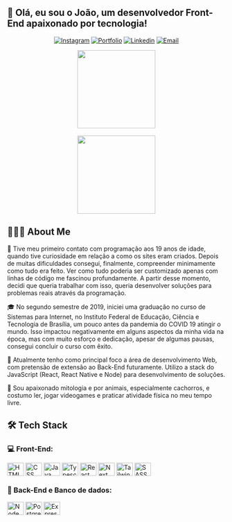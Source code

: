 ## 👋 Olá, eu sou o João, um desenvolvedor Front-End apaixonado por tecnologia!

<div align="center">

[![Instagram][instagram-shield]][instagram-url]
[![Portfolio][portfolio-shield]][portfolio-url]
[![Linkedin][linkedin-shield]][linkedin-url]
[![Email][gmail-shield]][gmail-url]

</div>

<div align="center">
    <a href="https://github.com/joaosouza7">
        <img height="180em" src="https://github-readme-stats.vercel.app/api/top-langs/?username=joaosouza7&layout=compact&langs_count=16&theme=tokyonight" />
        <br/>
        <br/>
        <img height="180em" src="https://github-readme-stats.vercel.app/api/wakatime?username=joaosouza7&langs_count=8&theme=tokyonight&custom_title=Coding%20Time%20(Last%207%20days)&range=all_time&cache_seconds=14400" />
    </a>
</div>

## 👨🏻‍💻 About Me

🎯 Tive meu primeiro contato com programação aos 19 anos de idade, quando tive curiosidade em relação a como os sites eram criados. Depois de muitas dificuldades consegui, finalmente, compreender minimamente como tudo era feito. Ver como tudo poderia ser customizado apenas com linhas de código me fascinou profundamente. A partir desse momento, decidi que queria trabalhar com isso, queria desenvolver soluções para problemas reais através da programação.

🎓 No segundo semestre de 2019, iniciei uma graduação no curso de Sistemas para Internet, no Instituto Federal de Educação, Ciência e Tecnologia de Brasília, um pouco antes da pandemia do COVID 19 atingir o mundo. Isso impactou negativamente em alguns aspectos da minha vida na época, mas com muito esforço e dedicação, apesar de algumas pausas, consegui concluir o curso com êxito.

🚀 Atualmente tenho como principal foco a área de desenvolvimento Web, com pretensão de extensão ao Back-End futuramente. Utilizo a stack do JavaScript (React, React Native e Node) para desenvolvimento de soluções.

🐶 Sou apaixonado mitologia e por animais, especialmente cachorros, e costumo ler, jogar videogames e praticar atividade física no meu tempo livre.

## 🛠 Tech Stack

### 💻 Front-End:

<div style="display: inline_block">
    <img align="center" alt="HTML" width="38" height="30" src="https://cdn.jsdelivr.net/gh/devicons/devicon/icons/html5/html5-original.svg" />
    <img align="center" alt="CSS" width="38" height="30" src="https://cdn.jsdelivr.net/gh/devicons/devicon/icons/css3/css3-original.svg" />
    <img align="center" alt="Java Script" width="38" height="30" src="https://cdn.jsdelivr.net/gh/devicons/devicon/icons/javascript/javascript-original.svg" />
    <img align="center" alt="Typescript" width="38" height="30" src="https://cdn.jsdelivr.net/gh/devicons/devicon/icons/typescript/typescript-original.svg" />
    <img align="center" alt="React" width="38" height="30" src="https://cdn.jsdelivr.net/gh/devicons/devicon/icons/react/react-original.svg" />
    <img align="center" alt="Next" width="38" height="30" src="https://cdn.jsdelivr.net/gh/devicons/devicon/icons/nextjs/nextjs-original.svg" />
    <img align="center" alt="Tailwind" width="38" height="30" src="https://cdn.jsdelivr.net/gh/devicons/devicon/icons/tailwindcss/tailwindcss-plain.svg" />
    <img align="center" alt="SASS" width="38" height="30" src="https://cdn.jsdelivr.net/gh/devicons/devicon/icons/sass/sass-original.svg" />
</div>

### 🎲 Back-End e Banco de dados:

<div style="display: inline_block">
    <img align="center" alt="Node" width="38" height="30" src="https://cdn.jsdelivr.net/gh/devicons/devicon/icons/nodejs/nodejs-original.svg" />
    <img align="center" alt="PostgreSQL" width="38" height="30" src="https://cdn.jsdelivr.net/gh/devicons/devicon/icons/postgresql/postgresql-original.svg" />
    <img align="center" alt="Express.js" width="38" height="30" src="https://cdn.jsdelivr.net/gh/devicons/devicon/icons/express/express-original.svg" />
    
</div>
</br>

<!--LINKS E IMAGENS-->

[portfolio-shield]: https://img.shields.io/badge/-portfolio-3423A6?style=for-the-badge&logo=Google-Chrome&logoColor=white
[portfolio-url]: https://portfolio-joaosouza7.vercel.app/
[instagram-shield]: https://img.shields.io/badge/Instagram-E4405F?style=for-the-badge&logo=instagram&logoColor=white
[instagram-url]: https://instagram.com/joaossouza07
[linkedin-shield]: https://img.shields.io/badge/Joao%20Souza-0077B5?style=for-the-badge&logo=linkedin&logoColor=white
[linkedin-url]: https://www.linkedin.com/in/joaosouzadesenvolvedorweb
[gmail-shield]: https://img.shields.io/badge/joaoosouza07@gmail.com-D14836?style=for-the-badge&logo=gmail&logoColor=white
[gmail-url]: mailto:joaoosouza07@gmail.com

